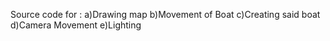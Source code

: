 Source code for :
a)Drawing map
b)Movement of Boat
c)Creating said boat
d)Camera Movement
e)Lighting 
